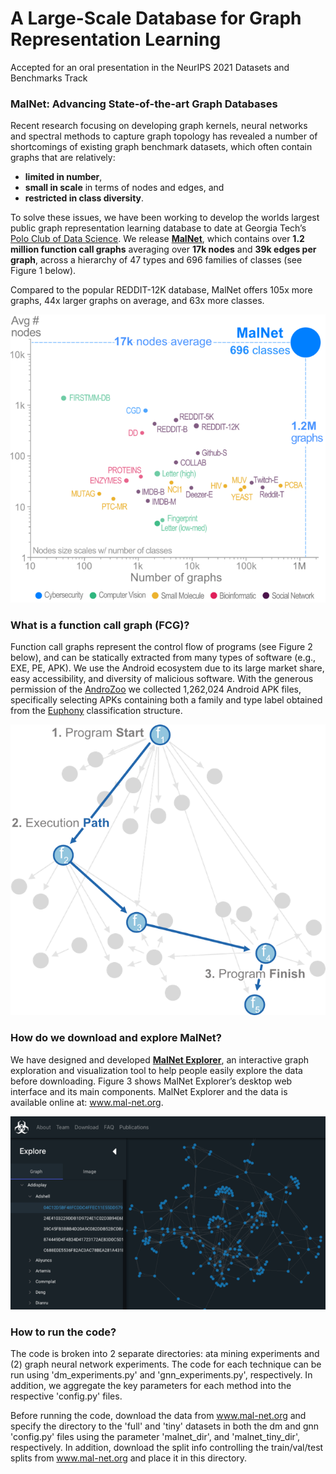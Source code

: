 # A Large-Scale Database for Graph Representation Learning
Accepted for an oral presentation in the NeurIPS 2021 Datasets and Benchmarks Track

### MalNet: Advancing State-of-the-art Graph Databases
Recent research focusing on developing graph kernels, neural networks and spectral methods 
to capture graph topology has revealed a number of shortcomings of existing graph benchmark datasets, 
which often contain graphs that are relatively:

- **limited in number**,
- **small in scale** in terms of nodes and edges, and
- **restricted in class diversity**.


To solve these issues, we have been working to develop the worlds largest public graph representation 
learning database to date at Georgia Tech’s [Polo Club of Data Science](https://poloclub.github.io/).
We release **[MalNet](https://www.mal-net.org)**, which contains over **1.2 million function call graphs**
averaging over **17k nodes** and **39k edges per graph**, across a hierarchy of 47 types and 696 families of classes (see Figure 1 below). 

Compared to the popular REDDIT-12K database, MalNet offers 105x more graphs, 44x larger graphs on average, and 63x more classes.

![Comparing Graph Databases](images/malnet-graph-comparison.png)


### What is a function call graph (FCG)?

Function call graphs represent the control flow of programs (see Figure 2 below), and can be statically extracted from 
many types of software (e.g., EXE, PE, APK). We use the Android ecosystem due to its large market share, easy 
accessibility, and diversity of malicious software.
With the generous permission of the [AndroZoo](https://androzoo.uni.lu/) we collected 1,262,024 Android APK files, 
specifically selecting APKs containing both a family and type label obtained from 
the [Euphony](https://github.com/fmind/euphony) classification structure.

![Function call graph](images/fcg.png)


### How do we download and explore MalNet?
We have designed and developed **[MalNet Explorer](https://www.mal-net.org/explore)**, an interactive graph exploration and 
visualization tool to help people easily explore the data before downloading.
Figure 3 shows MalNet Explorer’s desktop web interface and its main components. 
MalNet Explorer and the data is available online at: www.mal-net.org.

![Comparing Graph Databases](images/malnet-explorer.png)


### How to run the code?
The code is broken into 2 separate directories:
ata mining experiments and (2) graph neural network experiments.
The code for each technique can be run using 'dm_experiments.py' and 'gnn_experiments.py', respectively. 
In addition, we aggregate the key parameters for each method into the respective 'config.py' files.

Before running the code, download the data from www.mal-net.org and specify the directory to the 'full' and 'tiny' datasets
in both the dm and gnn 'config.py' files using the parameter 'malnet_dir', and 'malnet_tiny_dir', respectively.
In addition, download the split info controlling the train/val/test splits from www.mal-net.org and place it in this directory.


